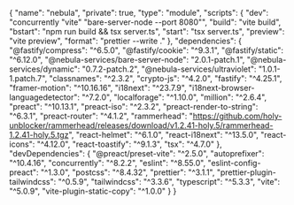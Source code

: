 {
  "name": "nebula",
  "private": true,
  "type": "module",
  "scripts": {
    "dev": "concurrently \"vite\" \"bare-server-node --port 8080\"",
    "build": "vite build",
    "bstart": "npm run build && tsx server.ts",
    "start": "tsx server.ts",
    "preview": "vite preview",
    "format": "prettier --write ."
  },
  "dependencies": {
    "@fastify/compress": "^6.5.0",
    "@fastify/cookie": "^9.3.1",
    "@fastify/static": "^6.12.0",
    "@nebula-services/bare-server-node": "2.0.1-patch.1",
    "@nebula-services/dynamic": "0.7.2-patch.2",
    "@nebula-services/ultraviolet": "1.0.1-1.patch.7",
    "classnames": "^2.3.2",
    "crypto-js": "^4.2.0",
    "fastify": "^4.25.1",
    "framer-motion": "^10.16.16",
    "i18next": "^23.7.9",
    "i18next-browser-languagedetector": "^7.2.0",
    "localforage": "^1.10.0",
    "million": "^2.6.4",
    "preact": "^10.13.1",
    "preact-iso": "^2.3.2",
    "preact-render-to-string": "^6.3.1",
    "preact-router": "^4.1.2",
    "rammerhead": "https://github.com/holy-unblocker/rammerhead/releases/download/v1.2.41-holy.5/rammerhead-1.2.41-holy.5.tgz",
    "react-helmet": "^6.1.0",
    "react-i18next": "^13.5.0",
    "react-icons": "^4.12.0",
    "react-toastify": "^9.1.3",
    "tsx": "^4.7.0"
  },
  "devDependencies": {
    "@preact/preset-vite": "^2.5.0",
    "autoprefixer": "^10.4.16",
    "concurrently": "^8.2.2",
    "eslint": "^8.55.0",
    "eslint-config-preact": "^1.3.0",
    "postcss": "^8.4.32",
    "prettier": "^3.1.1",
    "prettier-plugin-tailwindcss": "^0.5.9",
    "tailwindcss": "^3.3.6",
    "typescript": "^5.3.3",
    "vite": "^5.0.9",
    "vite-plugin-static-copy": "^1.0.0"
  }
}
